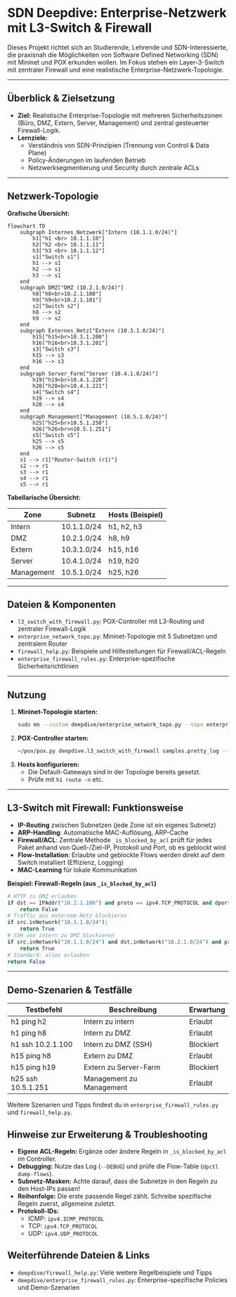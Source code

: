 # SDN Deepdive: Enterprise-Netzwerk mit L3-Switch & Firewall

Dieses Projekt richtet sich an Studierende, Lehrende und SDN-Interessierte, die praxisnah die Möglichkeiten von Software Defined Networking (SDN) mit Mininet und POX erkunden wollen. Im Fokus stehen ein Layer-3-Switch mit zentraler Firewall und eine realistische Enterprise-Netzwerk-Topologie.

---

## Überblick & Zielsetzung

- **Ziel:** Realistische Enterprise-Topologie mit mehreren Sicherheitszonen (Büro, DMZ, Extern, Server, Management) und zentral gesteuerter Firewall-Logik.
- **Lernziele:**
  - Verständnis von SDN-Prinzipien (Trennung von Control & Data Plane)
  - Policy-Änderungen im laufenden Betrieb
  - Netzwerksegmentierung und Security durch zentrale ACLs

---

## Netzwerk-Topologie

**Grafische Übersicht:**

```mermaid
flowchart TD
    subgraph Internes_Netzwerk["Intern (10.1.1.0/24)"]
        h1["h1 <br> 10.1.1.10"]
        h2["h2 <br> 10.1.1.11"]
        h3["h3 <br> 10.1.1.12"]
        s1["Switch s1"]
        h1 --> s1
        h2 --> s1
        h3 --> s1
    end
    subgraph DMZ["DMZ (10.2.1.0/24)"]
        h8["h8<br>10.2.1.100"]
        h9["h9<br>10.2.1.101"]
        s2["Switch s2"]
        h8 --> s2
        h9 --> s2
    end
    subgraph Externes_Netz["Extern (10.3.1.0/24)"]
        h15["h15<br>10.3.1.200"]
        h16["h16<br>10.3.1.201"]
        s3["Switch s3"]
        h15 --> s3
        h16 --> s3
    end
    subgraph Server_Farm["Server (10.4.1.0/24)"]
        h19["h19<br>10.4.1.220"]
        h20["h20<br>10.4.1.221"]
        s4["Switch s4"]
        h19 --> s4
        h20 --> s4
    end
    subgraph Management["Management (10.5.1.0/24)"]
        h25["h25<br>10.5.1.250"]
        h26["h26<br>n10.5.1.251"]
        s5["Switch s5"]
        h25 --> s5
        h26 --> s5
    end
    s1 --> r1["Router-Switch (r1)"]
    s2 --> r1
    s3 --> r1
    s4 --> r1
    s5 --> r1
```

**Tabellarische Übersicht:**

| Zone         | Subnetz         | Hosts (Beispiel)         |
|--------------|-----------------|--------------------------|
| Intern       | 10.1.1.0/24     | h1, h2, h3               |
| DMZ          | 10.2.1.0/24     | h8, h9                   |
| Extern       | 10.3.1.0/24     | h15, h16                 |
| Server       | 10.4.1.0/24     | h19, h20                 |
| Management   | 10.5.1.0/24     | h25, h26                 |

---

## Dateien & Komponenten

- `l3_switch_with_firewall.py`: POX-Controller mit L3-Routing und zentraler Firewall-Logik
- `enterprise_network_topo.py`: Mininet-Topologie mit 5 Subnetzen und zentralem Router
- `firewall_help.py`: Beispiele und Hilfestellungen für Firewall/ACL-Regeln
- `enterprise_firewall_rules.py`: Enterprise-spezifische Sicherheitsrichtlinien

---

## Nutzung

1. **Mininet-Topologie starten:**
   ```sh
   sudo mn --custom deepdive/enterprise_network_topo.py --topo enterprise --controller=remote,ip=127.0.0.1,port=6633 --mac -x
   ```
2. **POX-Controller starten:**
   ```sh
   ~/pox/pox.py deepdive.l3_switch_with_firewall samples.pretty_log --DEBUG
   ```
3. **Hosts konfigurieren:**
   - Die Default-Gateways sind in der Topologie bereits gesetzt.
   - Prüfe mit `h1 route -n` etc.

---

## L3-Switch mit Firewall: Funktionsweise

- **IP-Routing** zwischen Subnetzen (jede Zone ist ein eigenes Subnetz)
- **ARP-Handling**: Automatische MAC-Auflösung, ARP-Cache
- **Firewall/ACL**: Zentrale Methode `_is_blocked_by_acl` prüft für jedes Paket anhand von Quell-/Ziel-IP, Protokoll und Port, ob es geblockt wird
- **Flow-Installation**: Erlaubte und geblockte Flows werden direkt auf dem Switch installiert (Effizienz, Logging)
- **MAC-Learning** für lokale Kommunikation

**Beispiel: Firewall-Regeln (aus `_is_blocked_by_acl`)**
```python
# HTTP zu DMZ erlauben
if dst == IPAddr("10.2.1.100") and proto == ipv4.TCP_PROTOCOL and dport == 80:
    return False
# Traffic aus externem Netz blockieren
if src.inNetwork("10.3.1.0/24"):
    return True
# SSH von intern zu DMZ blockieren
if src.inNetwork("10.1.1.0/24") and dst.inNetwork("10.2.1.0/24") and proto == ipv4.TCP_PROTOCOL and dport == 22:
    return True
# Standard: alles erlauben
return False
```

---

## Demo-Szenarien & Testfälle

| Testbefehl                  | Beschreibung                        | Erwartung           |
|-----------------------------|-------------------------------------|---------------------|
| h1 ping h2                  | Intern zu intern                    | Erlaubt             |
| h1 ping h8                  | Intern zu DMZ                       | Erlaubt             |
| h1 ssh 10.2.1.100           | Intern zu DMZ (SSH)                 | Blockiert           |
| h15 ping h8                 | Extern zu DMZ                       | Erlaubt             |
| h15 ping h19                | Extern zu Server-Farm               | Blockiert           |
| h25 ssh 10.5.1.251          | Management zu Management            | Erlaubt             |

Weitere Szenarien und Tipps findest du in `enterprise_firewall_rules.py` und `firewall_help.py`.

## Hinweise zur Erweiterung & Troubleshooting

- **Eigene ACL-Regeln:** Ergänze oder ändere Regeln in `_is_blocked_by_acl` im Controller.
- **Debugging:** Nutze das Log (`--DEBUG`) und prüfe die Flow-Table (`dpctl dump-flows`).
- **Subnetz-Masken:** Achte darauf, dass die Subnetze in den Regeln zu den Host-IPs passen!
- **Reihenfolge:** Die erste passende Regel zählt. Schreibe spezifische Regeln zuerst, allgemeine zuletzt.
- **Protokoll-IDs:**
  - ICMP: `ipv4.ICMP_PROTOCOL`
  - TCP: `ipv4.TCP_PROTOCOL`
  - UDP: `ipv4.UDP_PROTOCOL`


## Weiterführende Dateien & Links

- `deepdive/firewall_help.py`: Viele weitere Regelbeispiele und Tipps
- `deepdive/enterprise_firewall_rules.py`: Enterprise-spezifische Policies und Demo-Szenarien

